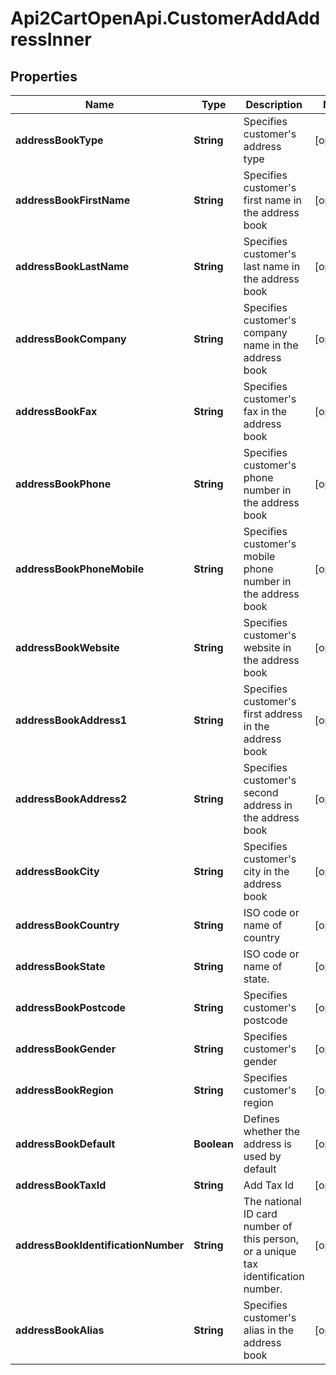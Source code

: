 # Api2CartOpenApi.CustomerAddAddressInner

## Properties

Name | Type | Description | Notes
------------ | ------------- | ------------- | -------------
**addressBookType** | **String** | Specifies customer&#39;s address type | [optional] 
**addressBookFirstName** | **String** | Specifies customer&#39;s first name in the address book | [optional] 
**addressBookLastName** | **String** | Specifies customer&#39;s last name in the address book | [optional] 
**addressBookCompany** | **String** | Specifies customer&#39;s company name in the address book | [optional] 
**addressBookFax** | **String** | Specifies customer&#39;s fax in the address book | [optional] 
**addressBookPhone** | **String** | Specifies customer&#39;s phone number in the address book | [optional] 
**addressBookPhoneMobile** | **String** | Specifies customer&#39;s mobile phone number in the address book | [optional] 
**addressBookWebsite** | **String** | Specifies customer&#39;s website in the address book | [optional] 
**addressBookAddress1** | **String** | Specifies customer&#39;s first address in the address book | [optional] 
**addressBookAddress2** | **String** | Specifies customer&#39;s second address in the address book | [optional] 
**addressBookCity** | **String** | Specifies customer&#39;s city in the address book | [optional] 
**addressBookCountry** | **String** | ISO code or name of country | [optional] 
**addressBookState** | **String** | ISO code or name of state. | [optional] 
**addressBookPostcode** | **String** | Specifies customer&#39;s postcode | [optional] 
**addressBookGender** | **String** | Specifies customer&#39;s gender | [optional] 
**addressBookRegion** | **String** | Specifies customer&#39;s region | [optional] 
**addressBookDefault** | **Boolean** | Defines whether the address is used by default | [optional] 
**addressBookTaxId** | **String** | Add Tax Id | [optional] 
**addressBookIdentificationNumber** | **String** | The national ID card number of this person, or a unique tax identification number. | [optional] 
**addressBookAlias** | **String** | Specifies customer&#39;s alias in the address book | [optional] 


